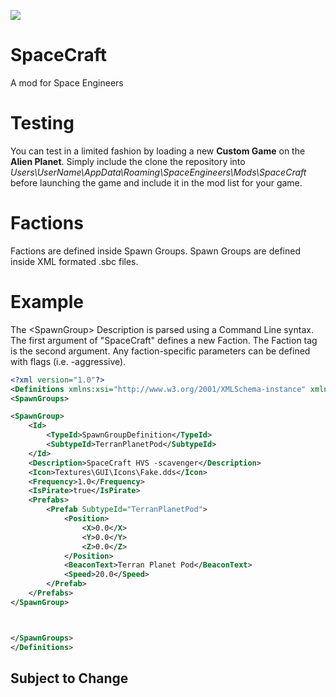![](https://raw.githubusercontent.com/toddsellon/SpaceCraft/main/thumbnail.jpg?token=AB6IMWOXRSLL2T76BAYSH327RTGKW)

# SpaceCraft
A mod for Space Engineers

# Testing
You can test in a limited fashion by loading a new **Custom Game** on the **Alien Planet**. Simply include the clone the repository into *Users\UserName\AppData\Roaming\SpaceEngineers\Mods\SpaceCraft* before launching the game and include it in the mod list for your game.

# Factions
Factions are defined inside Spawn Groups. Spawn Groups are defined inside XML formated .sbc files.

# Example
The &lt;SpawnGroup&gt; Description is parsed using a Command Line syntax. The first argument of "SpaceCraft" defines a new Faction. The Faction tag is the second argument. Any faction-specific parameters can be defined with flags (i.e. -aggressive).

```xml
<?xml version="1.0"?>
<Definitions xmlns:xsi="http://www.w3.org/2001/XMLSchema-instance" xmlns:xsd="http://www.w3.org/2001/XMLSchema">
<SpawnGroups>

<SpawnGroup>
	<Id>
		<TypeId>SpawnGroupDefinition</TypeId>
		<SubtypeId>TerranPlanetPod</SubtypeId>
	</Id>
	<Description>SpaceCraft HVS -scavenger</Description>
	<Icon>Textures\GUI\Icons\Fake.dds</Icon>
	<Frequency>1.0</Frequency>
	<IsPirate>true</IsPirate>
	<Prefabs>
		<Prefab SubtypeId="TerranPlanetPod">
			<Position>
				<X>0.0</X>
				<Y>0.0</Y>
				<Z>0.0</Z>
			</Position>
			<BeaconText>Terran Planet Pod</BeaconText>
			<Speed>20.0</Speed>
		</Prefab>
	</Prefabs>
</SpawnGroup>



</SpawnGroups>
</Definitions>
```

## Subject to Change

